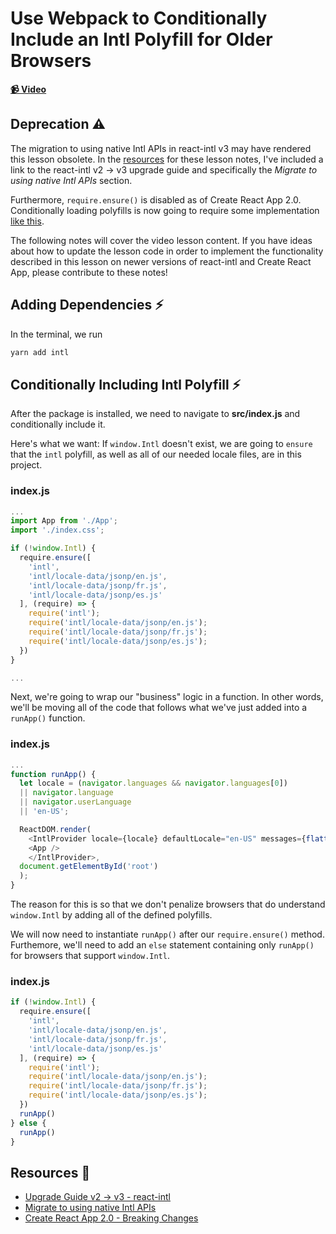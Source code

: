 # Use Webpack to Conditionally Include an Intl Polyfill for Older Browsers

**[📹 Video](https://egghead.io/lessons/react-use-webpack-to-conditionally-include-an-intl-polyfill-for-older-browsers)**

## Deprecation ⚠
The migration to using native Intl APIs in react-intl v3 may have rendered this lesson obsolete. In the [resources](#resources-) for these lesson notes, I've included a link to the react-intl v2 -> v3 upgrade guide and specifically the *Migrate to using native Intl APIs* section.

Furthermore, `require.ensure()` is disabled as of Create React App 2.0. Conditionally loading polyfills is now going to require some implementation [like this](https://2ality.com/2017/01/import-operator.html#conditional-loading-of-modules).

The following notes will cover the video lesson content. If you have ideas about how to update the lesson code in order to implement the functionality described in this lesson on newer versions of react-intl and Create React App, please contribute to these notes!

## Adding Dependencies ⚡
In the terminal, we run
```bash
yarn add intl
```

## Conditionally Including Intl Polyfill ⚡
After the package is installed, we need to navigate to **src/index.js** and conditionally include it.

Here's what we want: If `window.Intl` doesn't exist, we are going to `ensure` that the `intl` polyfill, as well as all of our needed locale files, are in this project.

### index.js
```js
...
import App from './App';
import './index.css';

if (!window.Intl) {
  require.ensure([
    'intl',
    'intl/locale-data/jsonp/en.js',
    'intl/locale-data/jsonp/fr.js',
    'intl/locale-data/jsonp/es.js'
  ], (require) => {
    require('intl');
    require('intl/locale-data/jsonp/en.js');
    require('intl/locale-data/jsonp/fr.js');
    require('intl/locale-data/jsonp/es.js');
  })
}

...
```
Next, we're going to wrap our "business" logic in a function. In other words, we'll be moving all of the code that follows what we've just added into a `runApp()` function.

### index.js
```js
...
function runApp() {
  let locale = (navigator.languages && navigator.languages[0])
  || navigator.language
  || navigator.userLanguage
  || 'en-US';

  ReactDOM.render(
    <IntlProvider locale={locale} defaultLocale="en-US" messages={flattenMessages(messages[locale])}>
    <App />
    </IntlProvider>,
  document.getElementById('root')
  );
}
```

The reason for this is so that we don't penalize browsers that do understand `window.Intl` by adding all of the defined polyfills. 

We will now need to instantiate `runApp()` after our `require.ensure()` method. Furthemore, we'll need to add an `else` statement containing only `runApp()` for browsers that support `window.Intl`.
### index.js
```js
if (!window.Intl) {
  require.ensure([
    'intl',
    'intl/locale-data/jsonp/en.js',
    'intl/locale-data/jsonp/fr.js',
    'intl/locale-data/jsonp/es.js'
  ], (require) => {
    require('intl');
    require('intl/locale-data/jsonp/en.js');
    require('intl/locale-data/jsonp/fr.js');
    require('intl/locale-data/jsonp/es.js');
  })
  runApp()
} else {
  runApp()
}
```

## Resources 📖
- [Upgrade Guide v2 -> v3 - react-intl](https://formatjs.io/docs/react-intl/upgrade-guide-3x/)
- [Migrate to using native Intl APIs](https://formatjs.io/docs/react-intl/upgrade-guide-3x/#migrate-to-using-native-intl-apis)
- [Create React App 2.0 - Breaking Changes](https://reactjs.org/blog/2018/10/01/create-react-app-v2.html#breaking-changes)
